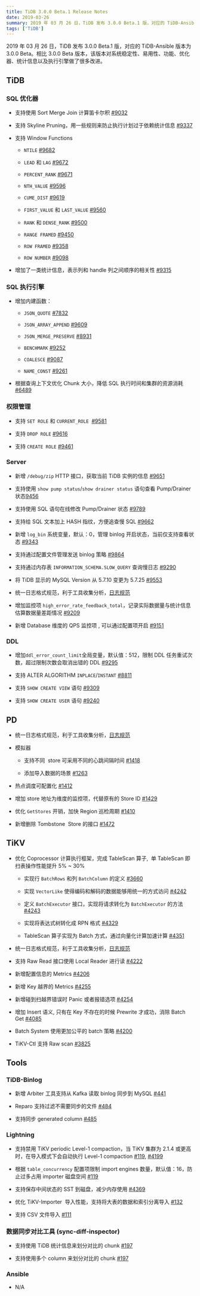 ```yaml
---
title: TiDB 3.0.0 Beta.1 Release Notes
date: 2019-03-26
summary: 2019 年 03 月 26 日，TiDB 发布 3.0.0 Beta.1 版，对应的 TiDB-Ansible 版本为 3.0.0 Beta。相比 3.0.0 Beta 版本，该版本对系统稳定性、易用性、功能、优化器、统计信息以及执行引擎做了很多改进。
tags: ['TiDB']
---
```


2019 年 03 月 26 日，TiDB 发布 3.0.0 Beta.1 版，对应的 TiDB-Ansible 版本为 3.0.0 Beta。相比 3.0.0 Beta 版本，该版本对系统稳定性、易用性、功能、优化器、统计信息以及执行引擎做了很多改进。

## TiDB

### SQL 优化器

+ 支持使用 Sort Merge Join 计算笛卡尔积 [#9032](https://github.com/pingcap/tidb/pull/9037)

+ 支持 Skyline Pruning，用一些规则来防止执行计划过于依赖统计信息 [#9337](https://github.com/pingcap/tidb/pull/9337)

+ 支持 Window Functions

    - `NTILE` [#9682](https://github.com/pingcap/tidb/pull/9682)

    - `LEAD` 和 `LAG` [#9672](https://github.com/pingcap/tidb/pull/9672)
 
    - `PERCENT_RANK` [#9671](https://github.com/pingcap/tidb/pull/9671)

    - `NTH_VALUE` [#9596](https://github.com/pingcap/tidb/pull/9596)

    - `CUME_DIST` [#9619](https://github.com/pingcap/tidb/pull/9619)

    - `FIRST_VALUE` 和 `LAST_VALUE` [#9560](https://github.com/pingcap/tidb/pull/9560)
    
    - `RANK` 和 `DENSE_RANK` [#9500](https://github.com/pingcap/tidb/pull/9500)

    - `RANGE FRAMED` [#9450](https://github.com/pingcap/tidb/pull/9450)

    - `ROW FRAMED` [#9358](https://github.com/pingcap/tidb/pull/9358)

    - `ROW NUMBER` [#9098](https://github.com/pingcap/tidb/pull/9098)

+ 增加了一类统计信息，表示列和 handle 列之间顺序的相关性 [#9315](https://github.com/pingcap/tidb/pull/9315)

### SQL 执行引擎

+ 增加内建函数：

    - `JSON_QUOTE` [#7832](https://github.com/pingcap/tidb/pull/7832)

    - `JSON_ARRAY_APPEND` [#9609](https://github.com/pingcap/tidb/pull/9609)
 
    - `JSON_MERGE_PRESERVE` [#8931](https://github.com/pingcap/tidb/pull/8931)

    - `BENCHMARK` [#9252](https://github.com/pingcap/tidb/pull/9252)

    - `COALESCE` [#9087](https://github.com/pingcap/tidb/pull/9087)

    - `NAME_CONST` [#9261](https://github.com/pingcap/tidb/pull/9261)

+ 根据查询上下文优化 Chunk 大小，降低 SQL 执行时间和集群的资源消耗 [#6489](https://github.com/pingcap/tidb/issues/6489)

### 权限管理

+ 支持 `SET ROLE` 和 `CURRENT_ROLE`  [#9581](https://github.com/pingcap/tidb/pull/9581)

+ 支持 `DROP ROLE` [#9616](https://github.com/pingcap/tidb/pull/9616)
 
+ 支持 `CREATE ROLE` [#9461](https://github.com/pingcap/tidb/pull/9461)

### Server

+ 新增 `/debug/zip` HTTP 接口，获取当前 TiDB 实例的信息 [#9651](https://github.com/pingcap/tidb/pull/9651)

+ 支持使用 `show pump status`/`show drainer status` 语句查看 Pump/Drainer 状态[9456](https://github.com/pingcap/tidb/pull/9456)

+ 支持使用 SQL 语句在线修改 Pump/Drainer 状态 [#9789](https://github.com/pingcap/tidb/pull/9789)

+ 支持给 SQL 文本加上 HASH 指纹，方便追查慢 SQL [#9662](https://github.com/pingcap/tidb/pull/9662)

+ 新增 `log_bin` 系统变量，默认：0，管理 binlog 开启状态，当前仅支持查看状态 [#9343](https://github.com/pingcap/tidb/pull/9343)

+ 支持通过配置文件管理发送 binlog 策略 [#9864](https://github.com/pingcap/tidb/pull/9864)

+ 支持通过内存表 `INFORMATION_SCHEMA.SLOW_QUERY` 查询慢日志 [#9290](https://github.com/pingcap/tidb/pull/9290)

+ 将 TiDB 显示的 MySQL Version 从 5.7.10 变更为 5.7.25 [#9553](https://github.com/pingcap/tidb/pull/9553)

+ 统一日志格式规范，利于工具收集分析，[日志规范](https://github.com/tikv/rfcs/blob/master/text/2018-12-19-unified-log-format.md)

+ 增加监控项 `high_error_rate_feedback_total`，记录实际数据量与统计信息估算数据量差距情况 [#9209](https://github.com/pingcap/tidb/pull/9209)

+ 新增 Database 维度的 QPS 监控项 , 可以通过配置项开启 [#9151](https://github.com/pingcap/tidb/pull/9151)

### DDL

+ 增加`ddl_error_count_limit`全局变量，默认值：512，限制 DDL 任务重试次数，超过限制次数会取消出错的 DDL [#9295](https://github.com/pingcap/tidb/pull/9295)

+ 支持 ALTER ALGORITHM `INPLACE`/`INSTANT` [#8811](https://github.com/pingcap/tidb/pull/8811)

+ 支持 `SHOW CREATE VIEW` 语句 [#9309](https://github.com/pingcap/tidb/pull/9309)

+ 支持 `SHOW CREATE USER` 语句 [#9240](https://github.com/pingcap/tidb/pull/9240)

## PD

+ 统一日志格式规范，利于工具收集分析，[日志规范](https://github.com/tikv/rfcs/blob/master/text/2018-12-19-unified-log-format.md)

+ 模拟器

    - 支持不同  store 可采用不同的心跳间隔时间 [#1418](https://github.com/pingcap/pd/pull/1418)

    - 添加导入数据的场景 [#1263](https://github.com/pingcap/pd/pull/1263)

+ 热点调度可配置化 [#1412](https://github.com/pingcap/pd/pull/1412)

+ 增加 store 地址为维度的监控项，代替原有的 Store ID [#1429]([https://github.com/pingcap/pd/pull/1429](https://github.com/pingcap/pd/pull/1429))

+ 优化 `GetStores` 开销，加快 Region 巡检周期 [#1410]([https://github.com/pingcap/pd/pull/1410](https://github.com/pingcap/pd/pull/1410))

+ 新增删除 Tombstone  Store 的接口 [#1472]([https://github.com/pingcap/pd/pull/1472](https://github.com/pingcap/pd/pull/1472))

## TiKV

+ 优化 Coprocessor 计算执行框架，完成 TableScan 算子,  单 TableScan 即扫表操作性能提升 5% ~ 30%

    - 实现行 `BatchRows` 和列 `BatchColumn` 的定义 [#3660](https://github.com/tikv/tikv/pull/3660)

    - 实现 `VectorLike` 使得编码和解码的数据能够用统一的方式访问 [#4242](https://github.com/tikv/tikv/pull/4242)
    
    - 定义 `BatchExecutor` 接口，实现将请求转化为 `BatchExecutor` 的方法 [#4243](https://github.com/tikv/tikv/pull/4243)
    
    - 实现将表达式树转化成 RPN 格式 [#4329](https://github.com/tikv/tikv/pull/4329)
    
    - TableScan 算子实现为 Batch 方式，通过向量化计算加速计算 [#4351](https://github.com/tikv/tikv/pull/4351)

+ 统一日志格式规范，利于工具收集分析，[日志规范](https://github.com/tikv/rfcs/blob/master/text/2018-12-19-unified-log-format.md)

+ 支持 Raw Read 接口使用 Local Reader 进行读 [#4222]([https://github.com/tikv/tikv/pull/4222](https://github.com/tikv/tikv/pull/4222))

+ 新增配置信息的 Metrics [#4206](https://github.com/tikv/tikv/pull/4206)

+ 新增 Key 越界的 Metrics [#4255](https://github.com/tikv/tikv/pull/4255)

+ 新增碰到扫越界错误时 Panic 或者报错选项 [#4254](https://github.com/tikv/tikv/pull/4254)

+ 增加 Insert 语义, 只有在 Key 不存在的时候 Prewrite 才成功，消除 Batch Get [#4085](https://github.com/tikv/tikv/pull/4085)

+ Batch System 使用更加公平的 batch 策略 [#4200](https://github.com/tikv/tikv/pull/4200)

+ TiKV-Ctl 支持 Raw scan [#3825](https://github.com/tikv/tikv/pull/3825)

## Tools

### TiDB-Binlog

+ 新增 Arbiter 工具支持从 Kafka 读取 binlog 同步到 MySQL [#441](https://github.com/pingcap/tidb-binlog/pull/441)

+ Reparo 支持过滤不需要同步的文件 [#484](https://github.com/pingcap/tidb-binlog/pull/484)

+ 支持同步 generated column [#485](https://github.com/pingcap/tidb-binlog/pull/485)

### Lightning

+ 支持禁用 TiKV periodic Level-1 compaction，当 TiKV 集群为 2.1.4 或更高时，在导入模式下会自动执行 Level-1 compaction [#119](https://github.com/pingcap/tidb-lightning/pull/119), [#4199](https://github.com/tikv/tikv/pull/4199)

+ 根据 `table_concurrency` 配置项限制 import engines 数量，默认值：16，防止过多占用 importer 磁盘空间 [#119](https://github.com/pingcap/tidb-lightning/pull/119)

+ 支持保存中间状态的 SST 到磁盘，减少内存使用 [#4369](https://github.com/tikv/tikv/pull/4369)

+ 优化 TiKV-Importer  导入性能，支持将大表的数据和索引分离导入 [#132](https://github.com/pingcap/tidb-lightning/pull/132)

+ 支持 CSV 文件导入 [#111](https://github.com/pingcap/tidb-lightning/pull/111)

### 数据同步对比工具 (sync-diff-inspector)

+ 支持使用 TiDB 统计信息来划分对比的 chunk [#197](https://github.com/pingcap/tidb-tools/pull/197)

+ 支持使用多个 column 来划分对比的 chunk [#197](https://github.com/pingcap/tidb-tools/pull/197)

### Ansible

+ N/A
